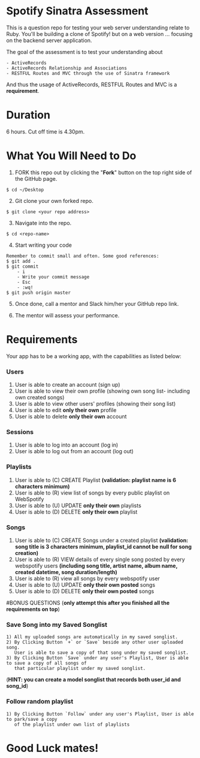 
# Spotify Sinatra Assessment
This is a question repo for testing your web server understanding relate to Ruby. You'll be building a clone of Spotify! but on a web version ... focusing on the backend server application.

The goal of the assessment is to test your understanding about
```
- ActiveRecords
- ActiveRecords Relationship and Associations
- RESTFUL Routes and MVC through the use of Sinatra framework
```
And thus the usage of ActiveRecords, RESTFUL Routes and MVC is a **requirement**.


# Duration
6 hours. Cut off time is 4.30pm.

# What You Will Need to Do
1) FORK this repo out by clicking the "**Fork**" button on the top right side of the GitHub page.

```
$ cd ~/Desktop
```

2) Git clone your own forked repo.

```
$ git clone <your repo address>
```

3) Navigate into the repo.
```
$ cd <repo-name>
```

4) Start writing your code

```
Remember to commit small and often. Some good references:
$ git add .
$ git commit
    - i
    - Write your commit message
    - Esc
    - :wq!
$ git push origin master
```

5) Once done, call a mentor and Slack him/her your GitHub repo link.

6) The mentor will assess your performance.


# Requirements
Your app has to be a working app, with the capabilities as listed below:


### Users
1. User is able to create an account (sign up)
2. User is able to view their own profile (showing own song list- including own created songs)
3. User is able to view other users' profiles (showing their song list)
4. User is able to edit **only their own** profile
5. User is able to delete **only their own** account


### Sessions
1. User is able to log into an account (log in)
2. User is able to log out from an account (log out)



### Playlists
1. User is able to (C) CREATE Playlist **(validation: playlist name is 6 characters minimum)**
3. User is able to (R) view list of songs by every public playlist on WebSpotify
4. User is able to (U) UPDATE **only their own** playlists
5. User is able to (D) DELETE **only their own** playlist


### Songs
1. User is able to (C) CREATE Songs under a created playlist **(validation: song title is 3 characters minimum, playlist_id cannot be null for song creation)**
2. User is able to (R) VIEW details of every single song posted by  every webspotify users **(including song title, artist name, album name, created datetime, song duration/length)**
3. User is able to (R) view all songs by every webspotify user
4. User is able to (U) UPDATE **only their own posted** songs
5. User is able to (D) DELETE **only their own posted** songs





#BONUS QUESTIONS (**only attempt this after you finished all the requirements on top**)
### Save Song into my Saved Songlist
```
1) All my uploaded songs are automatically in my saved songlist.
2) By Clicking Button `+` or `Save` beside any other user uploaded song. 
   User is able to save a copy of that song under my saved songlist.
3) By Clicking Button `Save` under any user's Playlist, User is able to save a copy of all songs of 
   that particular playlist under my saved songlist.
```

(**HINT: you can create a model songlist that records both user_id and song_id**)


### Follow random playlist
```
1) By Clicking Button `Follow` under any user's Playlist, User is able to park/save a copy 
   of the playlist under own list of playlists
```

# Good Luck mates!
